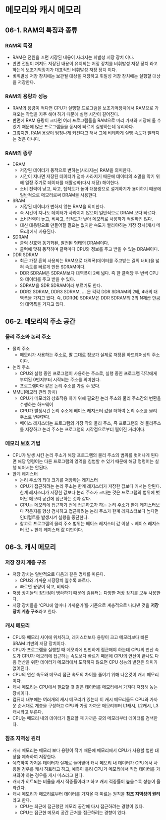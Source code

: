# 메모리와 캐시 메모리

## 06-1. RAM의 특징과 종류

### RAM의 특징

- RAM은 전원을 끄면 저장된 내용이 사라지는 휘발성 저장 장치 이다.
- 반면 전원이 꺼져도 저장된 내용이 유지되는 저장 장치를 비휘발성 저장 장치 라고 하는데 보조기억장치가 대표적인 비휘발성 저장 장치 이다.
- 비휘발성 저장 장치에는 보관될 대상을 저장하고 휘발성 저장 장치에는 실행할 대상을 저장한다.

### RAM의 용량과 성능

- RAM의 용량이 적다면 CPU가 실행할 프로그램을 보조기억장치에서 RAM으로 가져오는 작업을 자주 해야 하기 때문에 실행 시간이 길어진다.
- 반면에 RAM 용량이 크다면 여러 프로그램들을 RAM으로 미리 가져와 저장해 둘 수 있기 때문에 많은 프로그램들을 동시에 빠르게 실행하는데 유리하다.
- 그렇지만, RAM 용량이 엄청나게 커진다고 해서 그에 비례하게 실행 속도가 빨라지는 것은 아니다.

### RAM의 종류

- DRAM
    - 저장된 데이터가 동적으로 변하는(사라지는) RAM을 의미한다.
    - 시간이 지나면 저장된 데이터가 점차 사라지기 때문에 데이터의 소멸을 막기 위해 일정 주기로 데이터를 재활성화(다시 저장) 해야한다.
    - 소비 전력이 낮고, 싸고, 집적도가 높아 대용량으로 설계하기가 용이하기 때문에 일반적으로 메모리로써 DRAM을 사용한다.
- SRAM
    - 저장된 데이터가 변하지 않는 RAM을 의미한다.
    - 즉 시간이 지나도 데이터가 사라지지 않으며 일반적으로 DRAM 보다 빠르다.
    - 소비전력이 높고, 비싸고, 집적도가 낮아 메모리로 사용하기 적절하진 않다.
    - 대신 대용량으로 만들어질 필요는 없지만 속도가 빨라야하는 저장 장치(캐시 메모리)에서 사용된다.
- SDRAM
    - 클럭 신호와 동기화된, 발전된 형태의 DRAM이다.
    - 클럭에 맞춰 동작하며 클럭마다 CPU와 정보를 주고 받을 수 있는 DRAM이다.
- DDR SDRAM
    - 최근 가장 흔히 사용되는 RAM으로 대역폭(데이터를 주고받는 길의 너비)을 넓혀 속도를 빠르게 만든 SDRAM이다.
    - DDR SDRAM은 SDRAM보다 대역폭이 2배 넓다. 즉 한 클럭당 두 번씩 CPU와 데이터를 주고 받을 수 있다.
    - SDRAM을 SDR SDRAM이라 부르기도 한다.
    - DDR2 SDRAM, DDR3 SDRAM, … 은 각각 DDR SDRAM의 2배, 4배의 대역폭을 가지고 있다. 즉, DDR(N) SDRAM은 DDR SDRAM의 2의 N제곱 만큼의 대역폭을 가지고 있다.

## 06-2. 메모리의 주소 공간

### 물리 주소와 논리 주소

- 물리 주소
    - 메모리가 사용하는 주소로, 말 그대로 정보가 실제로 저장된 하드웨어상의 주소이다.
- 논리 주소
    - CPU와 실행 중인 프로그램이 사용하는 주소로, 실행 중인 프로그램 각각에게 부여된 0번지부터 시작되는 주소를 의미한다.
    - 프로그램마다 같은 논리 주소를 가질 수 있다.
- MMU(메모리 관리 장치)
    - CPU가 메모리와 상호작용 하기 위해 필요한 논리 주소와 물리 주소간의 변환을 수행하는 하드웨어
    - CPU가 발생시킨 논리 주소에 베이스 레지스터 값을 더하여 논리 주소를 물리 주소로 변환한다.
    - 베이스 레지스터는 프로그램의 가장 작의 물리 주소, 즉 프로그램의 첫 물리주소를 저장하고 논리 주소는 프로그램의 시작점으로부터 떨어진 거리이다.

### 메모리 보호 기법

- CPU가 발생 시킨 논리 주소가 해당 프로그램의 물리 주소의 범위를 벗어나게 된다면 해당 명령어는 다른 프로그램의 영역을 침범할 수 있기 때문에 해당 명령어는 실행 되어서는 안된다.
- 한계 레지스터
    - 논리 주소의 최대 크기를 저장하는 레지스터
    - CPU가 접근하려는 논리 주소는 한계 레지스터가 저장한 값보다 커서는 안된다. 한계 레지스터가 저장한 값보다 논리 주소가 크다는 것은 프로그램의 범위에 벗어난 메모리 공간에 접근하는 것과 같다.
    - CPU는 메모리에 접근하기 전에 접근하고자 하는 논리 주소가 한계 레지스터보다 작은지를 항상 검사하고 접근하려는 논리 주소가 한계 레지스터보다 높다면 인터럽트를 발생시켜 실행을 중단한다.
    - 참고로 프로그램의 물리 주소 범위는 베이스 레지스터 값 이상 ~ 베이스 레지스터 값 + 한계 레지스터 값 미만이다.

## 06-3. 캐시 메모리

### 저장 장치 계층 구조

- 저장 장치는 일반적으로 다음과 같은 명제를 따른다.
    - CPU와 가까운 저장장치 일수록 빠르다.
    - 빠르면 용량이 작고, 비싸다.
- 저장 장치들의 장단점이 명확하기 때문에 컴퓨터는 다양한 저장 장치를 모두 사용한다.
- 저장 장치들을 ‘CPU에 얼마나 가까운가’를 기준으로 계층적으로 나타낸 것을 **저장 장치 계층 구조**라고 한다.

### 캐시 메모리

- CPU와 메모리 사이에 위치하고, 레지스터보다 용량이 크고 메모리보다 빠른 SRAM 기반의 저장 장치이다.
- CPU가 프로그램을 실행할 때 메모리에 빈번하게 접근해야 하는데 CPU의 연산 속도가 CPU가 메모리에 접근하는 속도보다 빠르기 때문에 CPU의 연산이 끝나도 다음 연산을 위한 데이터가 메모리에서 도착하지 않으면 CPU 성능의 발전은 의미가 없어진다.
- CPU의 연산 속도와 메모리 접근 속도의 차이를 줄이기 위해 나온것이 캐시 메모리이다.
- 캐시 메모리는 CPU에서 필요할 것 같은 데이터를 메모리에서 가져다 저장해 놓는 장치이다.
- 컴퓨터 내부에는 여러개의 캐시 메모리가 있는데 이 캐시 메모리들도 CPU와 가까운 순서대로 계층을 구성하고 CPU와 가장 가까운 메모리부터 L1캐시, L2캐시,  L3캐시라고 부른다.
- CPU는 메모리 내의 데이터가 필요할 때 가까운 곳의 메모리부터 데이터를 검색한다.

### 참조 지역성 원리

- 캐시 메모리는 메모리 보다 용량이 작기 때문에 메모리에서 CPU가 사용할 법한 대상을 예측하여 저장한다.
- 예측하여 가져온 데이터가 실제로 들어맞아 캐시 메모리 내 데이터가 CPU에서 사용될 경우를 캐시 히트라고 하고, 예측이 틀려 CPU가 메모리에서 직접 데이터를 가져와야 하는 경우를 캐시 미스라고 한다.
- 캐시가 히트되는 비율을 캐시 적중률이라고 하고 캐시 적중률이 높을수록 성능이 올라간다.
- 캐시 메모리가 메모리로부터 데이터를 가져올 때 따르는 원칙을 **참조 지역성의 원리**라고 한다.
    - CPU는 최근에 접근했던 메모리 공간에 다시 접근하려는 경향이 있다.
    - CPU는 접근한 메모리 공간 근처를 접근하려는 경향이 있다.
